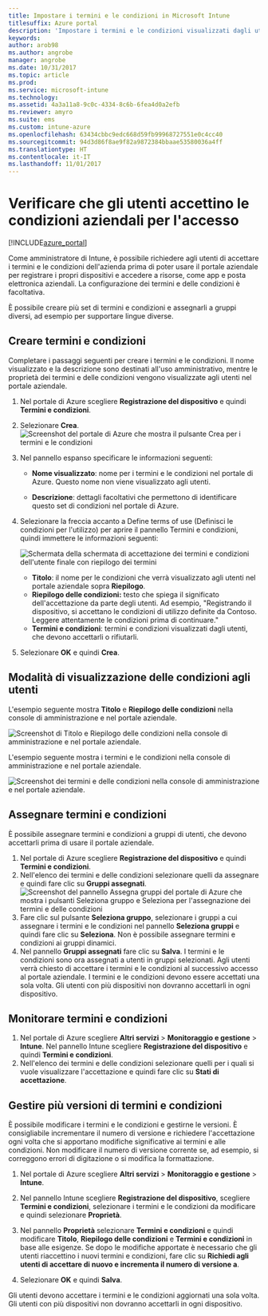```yaml
---
title: Impostare i termini e le condizioni in Microsoft Intune
titlesuffix: Azure portal
description: 'Impostare i termini e le condizioni visualizzati dagli utenti nel portale aziendale per Intune. '
keywords: 
author: arob98
ms.author: angrobe
manager: angrobe
ms.date: 10/31/2017
ms.topic: article
ms.prod: 
ms.service: microsoft-intune
ms.technology: 
ms.assetid: 4a3a11a8-9c0c-4334-8c6b-6fea4d0a2efb
ms.reviewer: amyro
ms.suite: ems
ms.custom: intune-azure
ms.openlocfilehash: 63434cbbc9edc668d59fb99968727551e0c4cc40
ms.sourcegitcommit: 94d3d86f8ae9f82a9872384bbaae53580036a4ff
ms.translationtype: HT
ms.contentlocale: it-IT
ms.lasthandoff: 11/01/2017
---
```

# <a name="ensure-users-accept-company-terms-for-access"></a>Verificare che gli utenti accettino le condizioni aziendali per l'accesso

[!INCLUDE[azure_portal](./includes/azure_portal.md)]

Come amministratore di Intune, è possibile richiedere agli utenti di accettare i termini e le condizioni dell'azienda prima di poter usare il portale aziendale per registrare i propri dispositivi e accedere a risorse, come app e posta elettronica aziendali. La configurazione dei termini e delle condizioni è facoltativa.

È possibile creare più set di termini e condizioni e assegnarli a gruppi diversi, ad esempio per supportare lingue diverse.

## <a name="create-terms-and-conditions"></a>Creare termini e condizioni
Completare i passaggi seguenti per creare i termini e le condizioni. Il nome visualizzato e la descrizione sono destinati all'uso amministrativo, mentre le proprietà dei termini e delle condizioni vengono visualizzate agli utenti nel portale aziendale.

1. Nel portale di Azure scegliere **Registrazione del dispositivo** e quindi **Termini e condizioni**.
2. Selezionare **Crea**.
![Screenshot del portale di Azure che mostra il pulsante Crea per i termini e le condizioni](media/terms-create-terms.png)
3. Nel pannello espanso specificare le informazioni seguenti:

   - **Nome visualizzato**: nome per i termini e le condizioni nel portale di Azure. Questo nome non viene visualizzato agli utenti.

   - **Descrizione**: dettagli facoltativi che permettono di identificare questo set di condizioni nel portale di Azure.

4. Selezionare la freccia accanto a Define terms of use (Definisci le condizioni per l'utilizzo) per aprire il pannello Termini e condizioni, quindi immettere le informazioni seguenti:

   ![Schermata della schermata di accettazione dei termini e condizioni dell'utente finale con riepilogo dei termini](./media/terms-summary-create.png)

   - **Titolo**: il nome per le condizioni che verrà visualizzato agli utenti nel portale aziendale sopra **Riepilogo**.
   - **Riepilogo delle condizioni:** testo che spiega il significato dell'accettazione da parte degli utenti. Ad esempio, "Registrando il dispositivo, si accettano le condizioni di utilizzo definite da Contoso. Leggere attentamente le condizioni prima di continuare."
   - **Termini e condizioni**: termini e condizioni visualizzati dagli utenti, che devono accettarli o rifiutarli.

5. Selezionare **OK** e quindi **Crea**.

## <a name="see-how-terms-are-displayed-to-your-users"></a>Modalità di visualizzazione delle condizioni agli utenti
L'esempio seguente mostra **Titolo** e **Riepilogo delle condizioni** nella console di amministrazione e nel portale aziendale.

![Screenshot di Titolo e Riepilogo delle condizioni nella console di amministrazione e nel portale aziendale.](./media/terms-summary-terms.png)

L'esempio seguente mostra i termini e le condizioni nella console di amministrazione e nel portale aziendale.

![Screenshot dei termini e delle condizioni nella console di amministrazione e nel portale aziendale.](./media/terms-properties-terms.png)

## <a name="assign-terms-and-conditions"></a>Assegnare termini e condizioni

È possibile assegnare termini e condizioni a gruppi di utenti, che devono accettarli prima di usare il portale aziendale.

1. Nel portale di Azure scegliere **Registrazione del dispositivo** e quindi **Termini e condizioni**.
2. Nell'elenco dei termini e delle condizioni selezionare quelli da assegnare e quindi fare clic su **Gruppi assegnati**.
![Screenshot del pannello Assegna gruppi del portale di Azure che mostra i pulsanti Seleziona gruppo e Seleziona per l'assegnazione dei termini e delle condizioni](media/terms-assign-groups.png)
3. Fare clic sul pulsante **Seleziona gruppo**, selezionare i gruppi a cui assegnare i termini e le condizioni nel pannello **Seleziona gruppi** e quindi fare clic su **Seleziona**. Non è possibile assegnare termini e condizioni ai gruppi dinamici.
4. Nel pannello **Gruppi assegnati** fare clic su **Salva**.  I termini e le condizioni sono ora assegnati a utenti in gruppi selezionati. Agli utenti verrà chiesto di accettare i termini e le condizioni al successivo accesso al portale aziendale. I termini e le condizioni devono essere accettati una sola volta. Gli utenti con più dispositivi non dovranno accettarli in ogni dispositivo.


## <a name="monitor-terms-and-conditions"></a>Monitorare termini e condizioni

1. Nel portale di Azure scegliere **Altri servizi** > **Monitoraggio e gestione** > **Intune**. Nel pannello Intune scegliere **Registrazione del dispositivo** e quindi **Termini e condizioni**.
2. Nell'elenco dei termini e delle condizioni selezionare quelli per i quali si vuole visualizzare l'accettazione e quindi fare clic su **Stati di accettazione**.

## <a name="work-with-multiple-versions-of-terms-and-conditions"></a>Gestire più versioni di termini e condizioni
È possibile modificare i termini e le condizioni e gestirne le versioni. È consigliabile incrementare il numero di versione e richiedere l'accettazione ogni volta che si apportano modifiche significative ai termini e alle condizioni. Non modificare il numero di versione corrente se, ad esempio, si correggono errori di digitazione o si modifica la formattazione.

1. Nel portale di Azure scegliere **Altri servizi** > **Monitoraggio e gestione** > **Intune**.

2. Nel pannello Intune scegliere **Registrazione del dispositivo**, scegliere **Termini e condizioni**, selezionare i termini e le condizioni da modificare e quindi selezionare **Proprietà**.

4. Nel pannello **Proprietà** selezionare **Termini e condizioni** e quindi modificare **Titolo**, **Riepilogo delle condizioni** e **Termini e condizioni** in base alle esigenze. Se dopo le modifiche apportate è necessario che gli utenti riaccettino i nuovi termini e condizioni, fare clic su **Richiedi agli utenti di accettare di nuovo e incrementa il numero di versione a**.

4.  Selezionare **OK** e quindi **Salva**.

Gli utenti devono accettare i termini e le condizioni aggiornati una sola volta. Gli utenti con più dispositivi non dovranno accettarli in ogni dispositivo.
